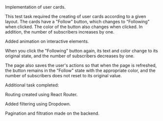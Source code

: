 Implementation of user cards.

This test task required the creating of user cards according to a given layout.
The cards have a "Follow" button, which changes to "Following" when clicked. The
color of the button also changes when clicked. In addition, the number of
subscribers increases by one.

Аdded animation on interactive elements.

When you click the "Following" button again, its text and color change to its
original state, and the number of subscribers decreases by one.

The page also saves the user's actions so that when the page is refreshed, the
button remains in the "Follow" state with the appropriate color, and the number
of subscribers does not reset to its original value.

Additional task completed:

Routing created using React Router.

Added filtering using Dropdown.

Pagination and filtration made on the backend.
